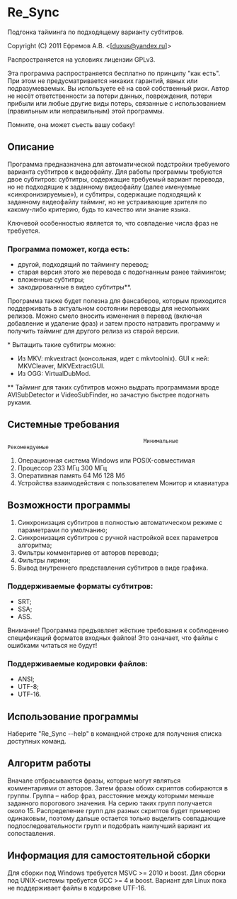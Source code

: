 # Re_Sync

Подгонка тайминга по подходящему варианту субтитров.

Copyright (C) 2011  Ефремов А.В. <[duxus@yandex.ru]>

Распространяется на условиях лицензии GPLv3.


Эта программа распространяется бесплатно по принципу "как есть". При этом не предусматривается никаких гарантий, явных или подразумеваемых. Вы используете её на свой собственный риск. Автор не несёт ответственности за потери данных, повреждения, потери прибыли или любые другие виды потерь, связанные с использованием (правильным или неправильным) этой программы.

Помните, она может съесть вашу собаку!

## Описание

Программа предназначена для автоматической подстройки требуемого варианта субтитров к видеофайлу. Для работы программы требуются двое субтитров: субтитры, содержащие требуемый вариант перевода, но не подходящие к заданному видеофайлу (далее именуемые «синхронизируемые»), и субтитры, содержащие подходящий к заданному видеофайлу тайминг, но не устраивающие зрителя по какому-либо критерию, будь то качество или знание языка.

Ключевой особенностью является то, что совпадение числа фраз не требуется.

### Программа поможет, когда есть:

- другой, подходящий по таймингу перевод;
- старая версия этого же перевода с подогнанным ранее таймингом;
- вложенные субтитры;
- закодированные в видео субтитры**.


Программа также будет полезна для фансаберов, которым приходится поддерживать в актуальном состоянии переводы для нескольких релизов. Можно смело вносить изменения в перевод (включая добавление и удаление фраз) и затем просто натравить программу и получить тайминг для другого релиза из старой версии.


\* Вытащить такие субтитры можно:

- Из MKV: mkvextract (консольная, идет с mkvtoolnix). GUI к ней: MKVCleaver, MKVExtractGUI.
- Из OGG: VirtualDubMod.

\*\* Тайминг для таких субтитров можно выдрать программами вроде AVISubDetector и VideoSubFinder, но зачастую быстрее подогнать руками.

## Системные требования
                                               Минимальные     Рекомендуемые
1. Операционная система                        Windows или POSIX-совместимая
2. Процессор                                   233 МГц         300 МГц
3. Оперативная память                          64 Мб           128 Мб
4. Устройства взаимодействия с пользователем   Монитор и клавиатура

## Возможности программы
1. Синхронизация субтитров в полностью автоматическом режиме с параметрами по умолчанию;
2. Синхронизация субтитров с ручной настройкой всех параметров алгоритма;
3. Фильтры комментариев от авторов перевода;
4. Фильтры лирики;
5. Вывод внутреннего представления субтитров в виде графика.


### Поддерживаемые форматы субтитров:
- SRT;
- SSA;
- ASS.

Внимание! Программа предъявляет жёсткие требования к соблюдению спецификаций форматов входных файлов! Это означает, что файлы с ошибками читаться не будут!


### Поддерживаемые кодировки файлов:
- ANSI;
- UTF-8;
- UTF-16.

## Использование программы

Наберите "Re_Sync --help" в командной строке для получения списка доступных команд.

## Алгоритм работы

Вначале отбрасываются фразы, которые могут являться комментариями от авторов. Затем фразы обоих скриптов собираются в группы. Группа – набор фраз, расстояние между которыми меньше заданного порогового значения. На серию таких групп получается около 15. Распределение групп для разных скриптов будет примерно одинаковым, поэтому дальше остается только выделить совпадающие подпоследовательности групп и подобрать наилучший вариант их сопоставления.

## Информация для самостоятельной сборки

Для сборки под Windows требуется MSVC >= 2010 и boost.
Для сборки под UNIX-системы требуется GCC >= 4 и boost. Вариант для Linux пока не поддерживает файлы в кодировке UTF-16.
